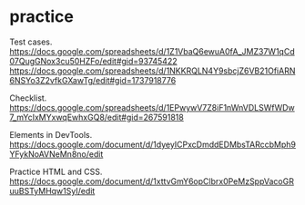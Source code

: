 # practice
Test cases.
https://docs.google.com/spreadsheets/d/1Z1VbaQ6ewuA0fA_JMZ37W1qCd07QugGNox3cu50HZFo/edit#gid=93745422
https://docs.google.com/spreadsheets/d/1NKKRQLN4Y9sbcjZ6VB21OfiARN6NSYo3Z2vfkGXawTg/edit#gid=1737918776

Checklist.
https://docs.google.com/spreadsheets/d/1EPwywV7Z8iF1nWnVDLSWfWDw7_mYcIxMYxwqEwhxGQ8/edit#gid=267591818

Elements in DevTools.
https://docs.google.com/document/d/1dyeyICPxcDmddEDMbsTARccbMph9YFykNoAVNeMn8no/edit

Practice HTML and CSS.
https://docs.google.com/document/d/1xttvGmY6opClbrx0PeMzSppVacoGRuuBSTyMHqw1SyI/edit



